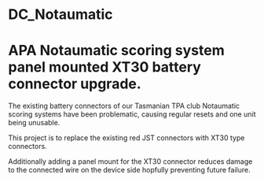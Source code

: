# DC_Notaumatic

# APA Notaumatic scoring system panel mounted XT30 battery connector upgrade.

The existing battery connectors of our Tasmanian TPA club Notaumatic scoring systems have been problematic, causing regular resets and one unit being unusable.

This project is to replace the existing red JST connectors with XT30 type connectors.

Additionally adding a panel mount for the XT30 connector reduces damage to the connected wire on the device side hopfully preventing future failure.



